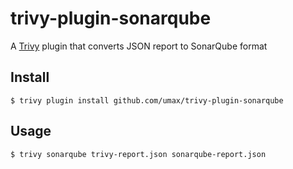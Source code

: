# trivy-plugin-sonarqube

A [Trivy](https://github.com/aquasecurity/trivy) plugin that converts JSON report to SonarQube format


## Install

```
$ trivy plugin install github.com/umax/trivy-plugin-sonarqube
```

## Usage

```
$ trivy sonarqube trivy-report.json sonarqube-report.json
```